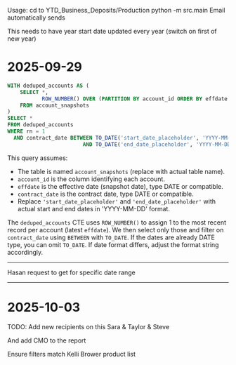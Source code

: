 Usage:
cd to YTD_Business_Deposits/Production
python -m src.main
Email automatically sends

This needs to have year start date updated every year (switch on first of new year)

# 2025-09-29
```sql
WITH deduped_accounts AS (
    SELECT *,
           ROW_NUMBER() OVER (PARTITION BY account_id ORDER BY effdate DESC) AS rn
    FROM account_snapshots
)
SELECT *
FROM deduped_accounts
WHERE rn = 1
  AND contract_date BETWEEN TO_DATE('start_date_placeholder', 'YYYY-MM-DD') 
                        AND TO_DATE('end_date_placeholder', 'YYYY-MM-DD');
```

This query assumes:
- The table is named `account_snapshots` (replace with actual table name).
- `account_id` is the column identifying each account.
- `effdate` is the effective date (snapshot date), type DATE or compatible.
- `contract_date` is the contract date, type DATE or compatible.
- Replace `'start_date_placeholder'` and `'end_date_placeholder'` with actual start and end dates in 'YYYY-MM-DD' format.

The `deduped_accounts` CTE uses `ROW_NUMBER()` to assign 1 to the most recent record per account (latest `effdate`). We then select only those and filter on `contract_date` using `BETWEEN` with `TO_DATE`. If the dates are already DATE type, you can omit `TO_DATE`. If date format differs, adjust the format string accordingly.

---

Hasan request to get for specific date range

----

# 2025-10-03
TODO:
Add new recipients on this
Sara & Taylor & Steve

And add CMO to the report

Ensure filters match Kelli Brower product list